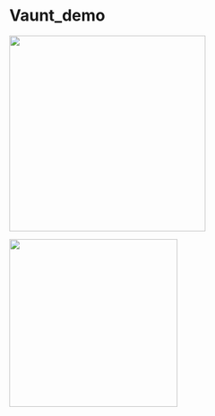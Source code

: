 # Vaunt_demo
<p>
  <img src="https://api.vaunt.dev/v1/github/entities/simonmazzaroth/achievements?format=svg&limit=21" width="350" />
</p>
<p>
<a href="https://community.vaunt.dev/board/simonmazzaroth">
  <img src="https://api.vaunt.dev/v1/github/entities/simonmazzaroth/achievements?format=svg&limit=16&raw=true" width="300" />
  </a>  
</p>
